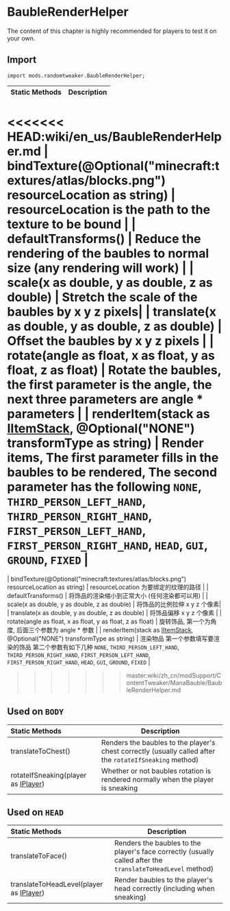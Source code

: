 # BaubleRenderHelper

The content of this chapter is highly recommended for players to test it on your own.

## Import

```zenscript
import mods.randomtweaker.BaubleRenderHelper;
```

| Static Methods| Description |
|:------ | --- |
<<<<<<< HEAD:wiki/en_us/BaubleRenderHelper.md
| bindTexture(@Optional("minecraft:textures/atlas/blocks.png") resourceLocation as string) | resourceLocation is the path to the texture to be bound |
| defaultTransforms() | Reduce the rendering of the baubles to normal size (any rendering will work) |
| scale(x as double, y as double, z as double) | Stretch the scale of the baubles by x y z pixels|
| translate(x as double, y as double, z as double) | Offset the baubles by x y z pixels |
| rotate(angle as float, x as float, y as float, z as float) | Rotate the baubles, the first parameter is the angle, the next three parameters are angle * parameters |
| renderItem(stack as [IItemStack](https://docs.blamejared.com/1.12/en/Vanilla/Items/IItemStack/), @Optional("NONE") transformType as string) | Render items, The first parameter fills in the baubles to be rendered, The second parameter has the following `NONE`, `THIRD_PERSON_LEFT_HAND`, `THIRD_PERSON_RIGHT_HAND`, `FIRST_PERSON_LEFT_HAND`, `FIRST_PERSON_RIGHT_HAND`, `HEAD`, `GUI`, `GROUND`, `FIXED` |
=======
| bindTexture(@Optional("minecraft:textures/atlas/blocks.png") resourceLocation as string) | resourceLocation 为要绑定的纹理的路径 |
| defaultTransforms() | 将饰品的渲染缩小到正常大小 (任何渲染都可以用) |
| scale(x as double, y as double, z as double) | 将饰品的比例拉伸 x y z 个像素|
| translate(x as double, y as double, z as double) | 将饰品偏移 x y z 个像素 |
| rotate(angle as float, x as float, y as float, z as float) | 旋转饰品, 第一个为角度, 后面三个参数为 angle * 参数 |
| renderItem(stack as [IItemStack](https://docs.blamejared.com/1.12/en/Vanilla/Items/IItemStack/), @Optional("NONE") transformType as string) | 渲染物品 第一个参数填写要渲染的饰品 第二个参数有如下几种 `NONE`, `THIRD_PERSON_LEFT_HAND`, `THIRD_PERSON_RIGHT_HAND`, `FIRST_PERSON_LEFT_HAND`, `FIRST_PERSON_RIGHT_HAND`, `HEAD`, `GUI`, `GROUND`, `FIXED` |
>>>>>>> master:wiki/zh_cn/modSupport/ContentTweaker/ManaBauble/BaubleRenderHelper.md

## Used on `BODY`

| Static Methods| Description |
|:------ | --- |
| translateToChest() | Renders the baubles to the player's chest correctly (usually called after the `rotateIfSneaking` method) |
| rotateIfSneaking(player as [IPlayer](https://docs.blamejared.com/1.12/en/Vanilla/Players/IPlayer/)) | Whether or not baubles rotation is rendered normally when the player is sneaking |

## Used on `HEAD`

| Static Methods| Description |
|:------ | --- |
| translateToFace() | Renders the baubles to the player's face correctly (usually called after the `translateToHeadLevel` method) |
| translateToHeadLevel(player as [IPlayer](https://docs.blamejared.com/1.12/en/Vanilla/Players/IPlayer/)) | Render baubles to the player's head correctly (including when sneaking) |
